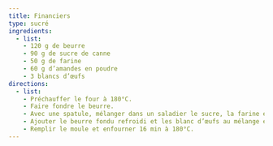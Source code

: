 ```yaml
---
title: Financiers
type: sucré
ingredients:
  - list:
    - 120 g de beurre
    - 90 g de sucre de canne
    - 50 g de farine
    - 60 g d’amandes en poudre
    - 3 blancs d’œufs
directions:
  - list:
    - Préchauffer le four à 180°C.
    - Faire fondre le beurre.
    - Avec une spatule, mélanger dans un saladier le sucre, la farine et les amandes.
    - Ajouter le beurre fondu refroidi et les blanc d’œufs au mélange et remuez jusqu’à ce que la pâte devienne homogène.
    - Remplir le moule et enfourner 16 min à 180°C.
---
```

